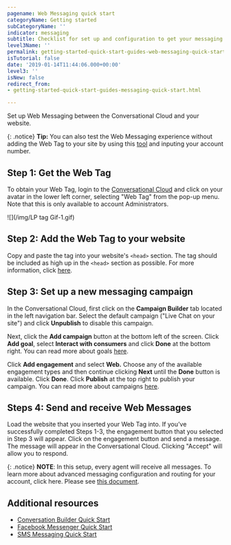 ```yaml
---
pagename: Web Messaging quick start
categoryName: Getting started
subCategoryName: ''
indicator: messaging
subtitle: Checklist for set up and configuration to get your messaging program running
level3Name: ''
permalink: getting-started-quick-start-guides-web-messaging-quick-start.html
isTutorial: false
date: '2019-01-14T11:44:06.000+00:00'
level3: ''
isNew: false
redirect_from:
- getting-started-quick-start-guides-messaging-quick-start.html

---
```

Set up Web Messaging between the Conversational Cloud and your website.

{: .notice}
**Tip:** You can also test the Web Messaging experience without adding the Web Tag to your site by using this [tool](https://developers.liveperson.com/web-messaging/emulator.html) and inputing your account number.

## Step 1: Get the Web Tag

To obtain your Web Tag, login to the [Conversational Cloud](https://authentication.liveperson.net/) and click on your avatar in the lower left corner, selecting "Web Tag" from the pop-up menu. Note that this is only available to account Administrators.

![](/img/LP tag Gif-1.gif)

## Step 2: Add the Web Tag to your website

Copy and paste the tag into your website's `<head>` section. The tag should be included as high up in the `<head>` section as possible. For more information, click [here](https://knowledge.liveperson.com/getting-started-add-the-liveperson-tag-to-your-website.html).

## Step 3: Set up a new messaging campaign

In the Conversational Cloud, first click on the **Campaign Builder** tab located in the left navigation bar. Select the default campaign ("Live Chat on your site") and click **Unpublish** to disable this campaign.

Next, click the **Add campaign** button at the bottom left of the screen. Click **Add goal**, select **Interact with consumers** and click **Done** at the bottom right. You can read more about goals [here](https://knowledge.liveperson.com/contact-center-management-campaigns-campaign-goals.html).

Click **Add engagement** and select **Web.** Choose any of the available engagement types and then continue clicking **Next** until the **Done** button is available. Click **Done**. Click **Publish** at the top right to publish your campaign. You can read more about campaigns [here](https://knowledge.liveperson.com/contact-center-management-campaigns-campaigns-overview.html).

## Steps 4: Send and receive Web Messages

Load the website that you inserted your Web Tag into. If you’ve successfully completed Steps 1-3, the engagement button that you selected in Step 3 will appear. Click on the engagement button and send a message. The message will appear in the Conversational Cloud. Clicking "Accept" will allow you to respond.

{: .notice}
**NOTE**: In this setup, every agent will receive all messages. To learn more about advanced messaging configuration and routing for your account, click here. Please see [this document](https://knowledge.liveperson.com/getting-started-getting-started-with-messaging.html).

## Additional resources

* [Conversation Builder Quick Start](https://knowledge.liveperson.com/getting-started-quick-start-guides-bots-quick-start.html)
* [Facebook Messenger Quick Start](https://knowledge.liveperson.com/getting-started-quick-start-guides-facebook-messenger-quick-start.html)
* [SMS Messaging Quick Start](https://knowledge.liveperson.com/getting-started-quick-start-guides-twilio-sms-quick-start.html)
